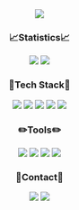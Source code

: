 
<div align="center">
  <img src=https://github.com/user-attachments/assets/2b3c0787-f4da-4ded-8bcc-11f4f9c007a0>
</div>

<h3 align="center"> 📈Statistics📈 </h3>
<div align="center">
  <img src=https://github-readme-stats.vercel.app/api?username=bingsuzoa&show_icons=true&theme=radical>
  <img src=https://github-readme-stats.vercel.app/api/top-langs/?username=bingsuzoa>
</div>


<h3 align="center"> 🔆Tech Stack🔆 </h3>
<div align="center">
  <img src=https://img.shields.io/badge/MySqL-1E82CD?style=flat-square&logo=mysql&logoColor=white>
  <img src=https://img.shields.io/badge/SpringBoot-6DB33F?style=flat-square&logo=springboot&logoColor=white>
  <img src=https://img.shields.io/badge/HTML-FFE150?style=flat-square&logo=html5&logoColor=black>
  <img src=https://img.shields.io/badge/CSS-FFF0F5?style=flat-square&logo=csswizardry&logoColor=black>
  <img src=https://img.shields.io/badge/JAVA-FF3232?style=flat-square&logo=java&logoColor=white>
</div>

<h3 align="center"> ✏️Tools✏️ </h3>
<div align="center">
  <img src=https://img.shields.io/badge/Figma-3296FF?style=flat-square&logo=figma&logoColor=white>
  <img src=https://img.shields.io/badge/Github-000000?style=flat-square&logo=github&logoColor=white>
  <img src=https://img.shields.io/badge/Git-F05032?style=flat-square&logo=git&logoColor=white>
  <img src=https://img.shields.io/badge/Filmora-07273D?style=flat-square&logo=wondersharefilmora&logoColor=white>
</div>

<h3 align="center"> 📱Contact📱 </h3>
<div align="center">
  <a href="https://www.instagram.com/bingsu_zoa/">
    <img src=https://img.shields.io/badge/Instagram-FF6A89?style=flat&logo=Instagram&logoColor=white></a>
  <img src=https://img.shields.io/badge/zxc__777%40naver.com-30B980?style=flat&logo=gmail&logoColor=white>
</div>
